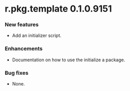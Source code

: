 # r.pkg.template 0.1.0.9151

### New features

* Add an initializer script.

### Enhancements

* Documentation on how to use the initialize a package.

### Bug fixes

* None.